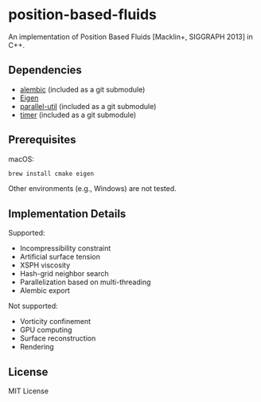 # position-based-fluids

An implementation of Position Based Fluids [Macklin+, SIGGRAPH 2013] in C++.

## Dependencies

- [alembic](https://github.com/alembic/alembic) (included as a git submodule)
- [Eigen](https://eigen.tuxfamily.org/)
- [parallel-util](https://github.com/yuki-koyama/parallel-util) (included as a git submodule)
- [timer](https://github.com/yuki-koyama/timer) (included as a git submodule)

## Prerequisites

macOS:
```sh
brew install cmake eigen
```

Other environments (e.g., Windows) are not tested.

## Implementation Details

Supported:
- Incompressibility constraint
- Artificial surface tension
- XSPH viscosity
- Hash-grid neighbor search
- Parallelization based on multi-threading
- Alembic export

Not supported:
- Vorticity confinement
- GPU computing
- Surface reconstruction
- Rendering

## License

MIT License
